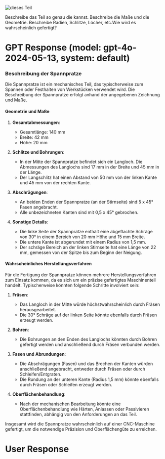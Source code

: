 ![dieses Teil](https://www.lehrerfreund.de/medien/tec_artikel_bilder/Spannpratze_bemasst_510.png)

Beschreibe das Teil so genau die kannst. Beschreibe die Maße und die Geometrie. Beschreibe Radien, Schlitze, Löcher, etc.Wie wird es wahrscheinlich gefertigt?
# GPT Response (model: gpt-4o-2024-05-13, system: default)
### Beschreibung der Spannpratze

Die Spannpratze ist ein mechanisches Teil, das typischerweise zum Spannen oder Festhalten von Werkstücken verwendet wird. Die Beschreibung der Spannpratze erfolgt anhand der angegebenen Zeichnung und Maße.

#### Geometrie und Maße

1. **Gesamtabmessungen**:
   - Gesamtlänge: 140 mm
   - Breite: 42 mm
   - Höhe: 20 mm

2. **Schlitze und Bohrungen**:
   - In der Mitte der Spannpratze befindet sich ein Langloch. Die Abmessungen des Langlochs sind 17 mm in der Breite und 45 mm in der Länge.
   - Der Langschlitz hat einen Abstand von 50 mm von der linken Kante und 45 mm von der rechten Kante.

3. **Abschrägungen**:
   - An beiden Enden der Spannpratze (an der Stirnseite) sind 5 x 45° Fasen angebracht.
   - Alle unbezeichneten Kanten sind mit 0,5 x 45° gebrochen.

4. **Sonstige Details**:
   - Die linke Seite der Spannpratze enthält eine abgeflachte Schräge von 30° in einem Bereich von 20 mm Höhe und 15 mm Breite.
   - Die untere Kante ist abgerundet mit einem Radius von 1,5 mm.
   - Der schräge Bereich an der linken Stirnseite hat eine Länge von 22 mm, gemessen von der Spitze bis zum Beginn der Neigung.

#### Wahrscheinliches Herstellungsverfahren

Für die Fertigung der Spannpratze können mehrere Herstellungsverfahren zum Einsatz kommen, da es sich um ein präzise gefertigtes Maschinenteil handelt. Typischerweise könnten folgende Schritte involviert sein:

1. **Fräsen**:
   - Das Langloch in der Mitte würde höchstwahrscheinlich durch Fräsen herausgearbeitet.
   - Die 30° Schräge auf der linken Seite könnte ebenfalls durch Fräsen erzeugt werden.

2. **Bohren**:
   - Die Bohrungen an den Enden des Langlochs könnten durch Bohren gefertigt werden und anschließend durch Fräsen verbunden werden.

3. **Fasen und Abrundungen**:
   - Die Abschrägungen (Fasen) und das Brechen der Kanten würden anschließend angebracht, entweder durch Fräsen oder durch Schleifen/Entgraten.
   - Die Rundung an der unteren Kante (Radius 1,5 mm) könnte ebenfalls durch Fräsen oder Schleifen erzeugt werden.

4. **Oberflächenbehandlung**:
   - Nach der mechanischen Bearbeitung könnte eine Oberflächenbehandlung wie Härten, Anlassen oder Passivieren stattfinden, abhängig von den Anforderungen an das Teil.

Insgesamt wird die Spannpratze wahrscheinlich auf einer CNC-Maschine gefertigt, um die notwendige Präzision und Oberflächengüte zu erreichen.

# User Response
